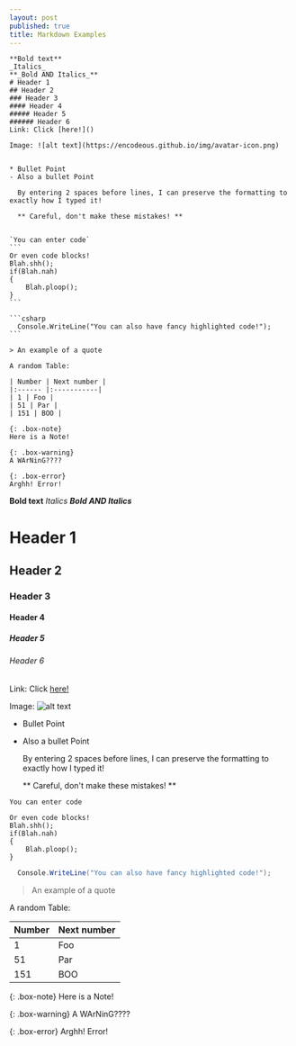 ```yaml
---
layout: post
published: true
title: Markdown Examples
---
```



~~~
**Bold text**
_Italics_
**_Bold AND Italics_**
# Header 1
## Header 2
### Header 3
#### Header 4
##### Header 5
###### Header 6
Link: Click [here!]()

Image: ![alt text](https://encodeous.github.io/img/avatar-icon.png)


* Bullet Point
- Also a bullet Point

  By entering 2 spaces before lines, I can preserve the formatting to exactly how I typed it!
  
  ** Careful, don't make these mistakes! **


`You can enter code`
```
Or even code blocks!
Blah.shh();
if(Blah.nah)
{
	Blah.ploop();
}
```

```csharp
  Console.WriteLine("You can also have fancy highlighted code!");
```

> An example of a quote

A random Table:

| Number | Next number |
|:------ |:-----------|
| 1 | Foo |
| 51 | Par |
| 151 | BOO |

{: .box-note}
Here is a Note!

{: .box-warning}
A WArNinG????

{: .box-error}
Arghh! Error!
~~~

**Bold text**
_Italics_
**_Bold AND Italics_**
# Header 1
## Header 2
### Header 3
#### Header 4
##### Header 5
###### Header 6
Link: Click [here!]()

Image: ![alt text](https://encodeous.github.io/img/avatar-icon.png)


* Bullet Point
- Also a bullet Point

  By entering 2 spaces before lines, I can preserve the formatting to exactly how I typed it!
  
  ** Careful, don't make these mistakes! **


`You can enter code`
~~~
Or even code blocks!
Blah.shh();
if(Blah.nah)
{
	Blah.ploop();
}
~~~

```csharp
  Console.WriteLine("You can also have fancy highlighted code!");
```

> An example of a quote

A random Table:

| Number | Next number |
|:------ |:-----------|
| 1 | Foo |
| 51 | Par |
| 151 | BOO |

{: .box-note}
Here is a Note!

{: .box-warning}
A WArNinG????

{: .box-error}
Arghh! Error!
